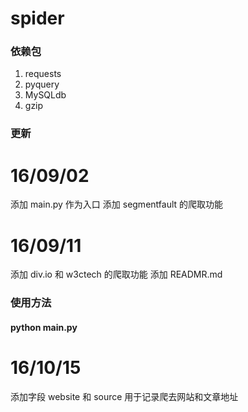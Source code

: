 spider
======

### 依赖包

1. requests
2. pyquery
3. MySQLdb
4. gzip

### 更新

16/09/02
========

添加 main.py 作为入口
添加 segmentfault 的爬取功能

16/09/11
========

添加 div.io 和 w3ctech 的爬取功能
添加 READMR.md

### 使用方法

#### python main.py

16/10/15
========

添加字段 website 和 source 用于记录爬去网站和文章地址